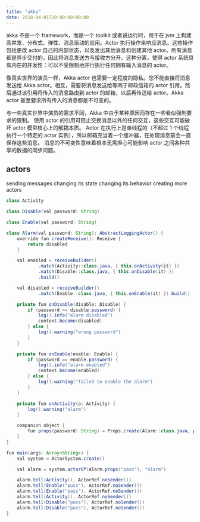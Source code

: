 ```yaml
---
title: "akka"
date: 2018-04-01T20:00:08+08:00
---
```


akka 不是一个 framework，而是一个 toolkit 或者说运行时，用于在 jvm 上构建高并发、分布式、弹性、消息驱动的应用。Actor 执行操作来响应消息。这些操作包括更改 actor 自己的内部状态，以及发出其他消息和创建其他 actor。所有消息都是异步交付的，因此将消息发送方与接收方分开。这种分离，使得 actor 系统具有内在的并发性：可以不受限制地并行执行任何拥有输入消息的 actor。

像真实世界的演员一样，Akka actor 也需要一定程度的隐私。您不能直接将消息发送给 Akka actor。相反，需要将消息发送给等同于邮政信箱的 actor 引用。然后通过该引用将传入的消息路由到 actor 的邮箱，以后再传送给 actor。Akka actor 甚至要求所有传入的消息都是不可变的。

与一些真实世界中演员的需求不同，Akka 中由于某种原因而存在一些看似强制要求的限制。 使用 actor 的引用可阻止交换消息以外的任何交互，这些交互可能破坏 actor 模型核心上的解耦本质。 Actor 在执行上是单线程的（不超过 1 个线程执行一个特定的 actor 实例），所以邮箱充当着一个缓冲器，在处理消息前会一直保存这些消息。 消息的不可变性意味着根本无需担心可能影响 actor 之间各种共享的数据的同步问题。

## actors

sending messages changing its state changing its behavior creating more actors

```java
class Activity

class Disable(val password: String)

class Enable(val password: String)

class Alarm(val password: String): AbstractLoggingActor() {
    override fun createReceive(): Receive {
        return disabled
    }

    val enabled = receiveBuilder()
            .match(Activity::class.java, { this.onActivity(it) })
            .match(Disable::class.java, { this.onDisable(it) })
            .build()

    val disabled = receiveBuilder()
            .match(Enable::class.java, { this.onEnable(it) }).build()

    private fun onDisable(disable: Disable) {
        if (password == disable.password) {
            log().info("alarm disabled")
            context.become(disabled)
        } else {
            log().warning("wrong password")
        }
    }

    private fun onEnable(enable: Enable) {
        if (password == enable.password) {
            log().info("alarm enabled")
            context.become(enabled)
        } else {
            log().warning("failed to enable the alarm")
        }
    }

    private fun onActivity(a: Activity) {
        log().warning("alarm")
    }

    companion object {
        fun props(password: String) = Props.create(Alarm::class.java, password)
    }
}

fun main(args: Array<String>) {
    val system = ActorSystem.create()

    val alarm = system.actorOf(Alarm.props("pass"), "alarm")

    alarm.tell(Activity(), ActorRef.noSender())
    alarm.tell(Enable("puss"), ActorRef.noSender())
    alarm.tell(Enable("pass"), ActorRef.noSender())
    alarm.tell(Activity(), ActorRef.noSender())
    alarm.tell(Disable("puss"), ActorRef.noSender())
    alarm.tell(Disable("pass"), ActorRef.noSender())
}
```
